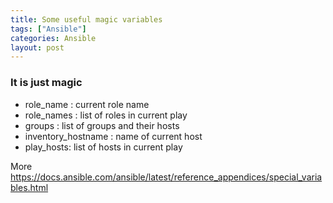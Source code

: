 ```yaml
---
title: Some useful magic variables
tags: ["Ansible"]
categories: Ansible
layout: post
---
```

### It is just magic
- role_name : current role name
- role_names : list of roles in current play
- groups : list of groups and their hosts
- inventory_hostname : name of current host
- play_hosts: list of hosts in current play

More <https://docs.ansible.com/ansible/latest/reference_appendices/special_variables.html>
